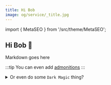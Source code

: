```yaml
---
title: Hi Bob
image: og/service/_title.jpg
---
```

import { MetaSEO } from '/src/theme/MetaSEO';

<MetaSEO img="og/service/_title.jpg" />

## Hi Bob 👋

Markdown goes here

:::tip
You can even add [admonitions](https://docusaurus.io/docs/markdown-features/admonitions)
:::

<details>
  <summary>Or even do some <code>Dark Magic</code> thing?</summary>

I can write a special message hiiiieeeereeeee!!!!

</details>